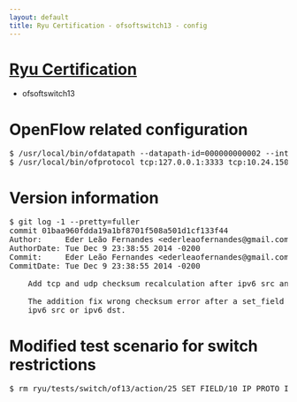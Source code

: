 ```yaml
---
layout: default
title: Ryu Certification - ofsoftswitch13 - config
---
```

# [Ryu Certification](http://osrg.github.io/ryu/certification.html)
* ofsoftswitch13

# OpenFlow related configuration
<pre>
$ /usr/local/bin/ofdatapath --datapath-id=000000000002 --interface=eth21,eth22,eth23 ptcp:3333
$ /usr/local/bin/ofprotocol tcp:127.0.0.1:3333 tcp:10.24.150.30:6633
</pre>

# Version information
<pre>
$ git log -1 --pretty=fuller
commit 01baa960fdda19a1bf8701f508a501d1cf133f44
Author:     Eder Leão Fernandes &lt;ederleaofernandes@gmail.com&gt;
AuthorDate: Tue Dec 9 23:38:55 2014 -0200
Commit:     Eder Leão Fernandes &lt;ederleaofernandes@gmail.com&gt;
CommitDate: Tue Dec 9 23:38:55 2014 -0200

    Add tcp and udp checksum recalculation after ipv6 src and dst set_field.
    
    The addition fix wrong checksum error after a set_field action with
    ipv6 src or ipv6 dst.
</pre>

# Modified test scenario for switch restrictions
<pre>
$ rm ryu/tests/switch/of13/action/25_SET_FIELD/10_IP_PROTO_IPv6.json
</pre>
